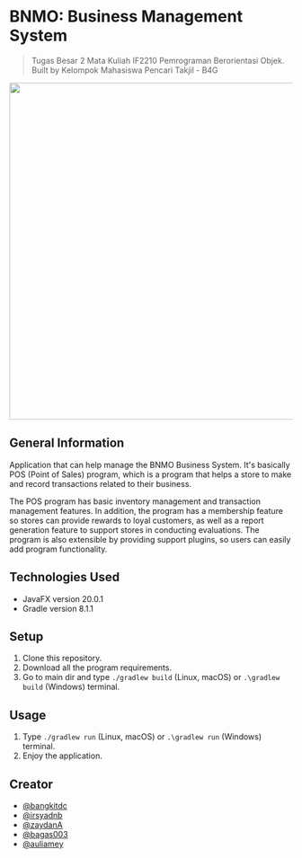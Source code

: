 # BNMO: Business Management System
> Tugas Besar 2 Mata Kuliah IF2210 Pemrograman Berorientasi Objek. Built by Kelompok Mahasiswa Pencari Takjil - B4G

<p align="center">
    <img src="https://github.com/bangkitdc/IF2210_TB2_B4G/blob/main/asset/oop.gif" width=600>
</p>

## General Information
Application that can help manage the BNMO Business System. It's basically POS (Point of Sales) program, which is a program that helps a store to make and record transactions related to their business. 

The POS program has basic inventory management and transaction management features. In addition, the program has a membership feature so stores can provide rewards to loyal customers, as well as a report generation feature to support stores in conducting evaluations. The program is also extensible by providing support plugins, so users can easily add program functionality.

## Technologies Used
* JavaFX version 20.0.1
* Gradle version 8.1.1

## Setup
1. Clone this repository.
2. Download all the program requirements.
3. Go to main dir and type `./gradlew build` (Linux, macOS) or `.\gradlew build` (Windows) terminal.

## Usage
1. Type `./gradlew run` (Linux, macOS) or `.\gradlew run` (Windows) terminal.
2. Enjoy the application.

## Creator
* [@bangkitdc](https://github.com/bangkitdc)
* [@irsyadnb](https://github.com/irsyadnb)
* [@zaydanA](https://github.com/zaydanA)
* [@bagas003](https://github.com/bagas003)
* [@auliamey](https://github.com/auliamey)
